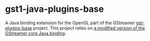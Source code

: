 # gst1-java-plugins-base

A Java binding extension for the OpenGL part of the GStreamer [gst-plugins-base](https://gitlab.freedesktop.org/gstreamer/gst-plugins-base) project. This project relies on [a modified version of the GStreamer core Java binding](https://github.com/Chatanga/gst1-java-core).
